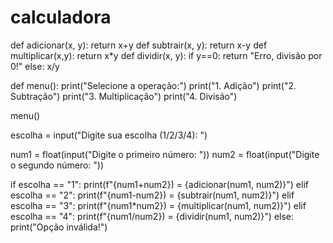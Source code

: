 # calculadora
def adicionar(x, y):
    return x+y
def subtrair(x, y):
    return x-y
def multiplicar(x,y):
    return x*y
def dividir(x, y):
    if y==0:
        return "Erro, divisão por 0!"
    else:
        x/y

def menu():
    print("Selecione a operação:")
    print("1. Adição")
    print("2. Subtração")
    print("3. Multiplicação")
    print("4. Divisão")

menu()

escolha = input("Digite sua escolha (1/2/3/4): ")

num1 = float(input("Digite o primeiro número: "))
num2 = float(input("Digite  o segundo número: "))

if escolha == "1":
    print(f"{num1+num2}) = {adicionar(num1, num2)}")
elif escolha == "2":
    print(f"{num1-num2}) = {subtrair(num1, num2)}")
elif escolha == "3":
    print(f"{num1*num2}) = {multiplicar(num1, num2)}")
elif escolha == "4":
    print(f"{num1/num2}) = {dividir(num1, num2)}")
else:
    print("Opção inválida!")

